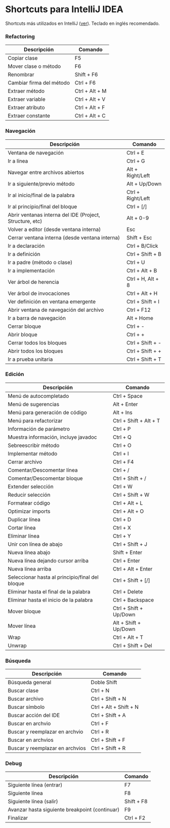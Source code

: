 # Shortcuts para IntelliJ IDEA

Shortcuts más utilizados en IntelliJ ([ver](https://resources.jetbrains.com/storage/products/intellij-idea/docs/IntelliJIDEA_ReferenceCard.pdf)).  Teclado en inglés recomendado.

### Refactoring

|Descripción|Comando|
|-|-|
|Copiar clase|F5|
|Mover clase o método|F6|
|Renombrar|Shift + F6|
|Cambiar firma del método|Ctrl + F6|
|Extraer método|Ctrl + Alt + M|
|Extraer variable|Ctrl + Alt + V|
|Extraer atributo|Ctrl + Alt + F|
|Extraer constante|Ctrl + Alt + C|

### Navegación

|Descripción|Comando|
|-|-|
|Ventana de navegación|Ctrl + E|
|Ir a línea|Ctrl + G|
|Navegar entre archivos abiertos|Alt + Right/Left|
|Ir a siguiente/previo método|Alt + Up/Down|
|Ir al inicio/final de la palabra|Ctrl + Right/Left|
|Ir al principio/final del bloque|Ctrl + [/]|
|Abrir ventanas interna del IDE (Project, Structure, etc)|Alt + 0-9|
|Volver a editor (desde ventana interna)|Esc|
|Cerrar ventana interna (desde ventana interna)|Shift + Esc|
|Ir a declaración|Ctrl + B/Click|
|Ir a definición|Ctrl + Shift + B|
|Ir a padre (método o clase)|Ctrl + U|
|Ir a implementación|Ctrl + Alt + B|
|Ver árbol de herencia|Ctrl + H, Alt + 8|
|Ver árbol de invocaciones|Ctrl + Alt + H|
|Ver definición en ventana emergente|Ctrl + Shift + I|
|Abrir ventana de navegación del archivo|Ctrl + F12|
|Ir a barra de navegación|Alt + Home|
|Cerrar bloque|Ctrl + -|
|Abrir bloque|Ctrl + +|
|Cerrar todos los bloques|Ctrl + Shift + -|
|Abrir todos los bloques|Ctrl + Shift + +|
|Ir a prueba unitaria|Ctrl + Shift + T|

### Edición

|Descripción|Comando|
|-|-|
|Menú de autocompletado|Ctrl + Space|
|Menú de sugerencias|Alt + Enter|
|Menú para generación de código|Alt + Ins|
|Menú para refactorizar|Ctrl + Shift + Alt + T|
|Información de parámetro|Ctrl + P|
|Muestra información, incluye javadoc|Ctrl + Q|
|Sebreescribir método|Ctrl + O|
|Implementar método|Ctrl + I|
|Cerrar archivo|Ctrl + F4|
|Comentar/Descomentar línea|Ctrl + /|
|Comentar/Descomentar bloque|Ctrl + Shift + /|
|Extender selección|Ctrl + W|
|Reducir selección|Ctrl + Shift + W|
|Formatear código|Ctrl + Alt + L|
|Optimizar imports|Ctrl + Alt + O|
|Duplicar línea|Ctrl + D|
|Cortar línea|Ctrl + X|
|Eliminar línea|Ctrl + Y|
|Unir con línea de abajo|Ctrl + Shift + J|
|Nueva línea abajo|Shift + Enter|
|Nueva línea dejando cursor arriba|Ctrl + Enter|
|Nueva línea arriba|Ctrl + Alt + Enter|
|Seleccionar hasta al principio/final del bloque|Ctrl + Shift + [/]|
|Eliminar hasta el final de la palabra|Ctrl + Delete|
|Eliminar hasta el inicio de la palabra|Ctrl + Backspace|
|Mover bloque|Ctrl + Shift + Up/Down|
|Mover línea|Alt + Shift + Up/Down|
|Wrap|Ctrl + Alt + T|
|Unwrap|Ctrl + Shift + Del|

### Búsqueda

|Descripción|Comando|
|-|-|
|Búsqueda general|Doble Shift|
|Buscar clase|Ctrl + N|
|Buscar archivo|Ctrl + Shift + N|
|Buscar símbolo|Ctrl + Alt + Shift + N|
|Buscar acción del IDE|Ctrl + Shift + A|
|Buscar en archvio|Ctrl + F|
|Buscar y reemplazar en archvio|Ctrl + R|
|Buscar en archvios|Ctrl + Shift + F|
|Buscar y reemplazar en archvios|Ctrl + Shift + R|

### Debug

|Descripción|Comando|
|-|-|
|Siguiente línea (entrar)|F7|
|Siguiente línea|F8|
|Siguiente línea (salir)|Shift + F8|
|Avanzar hasta siguiente breakpoint (continuar)|F9|
|Finalizar|Ctrl + F2|
